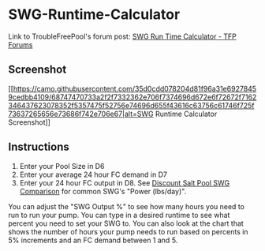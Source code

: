 # SWG-Runtime-Calculator

Link to TroubleFreePool's forum post: [SWG Run Time Calculator - TFP Forums](https://www.troublefreepool.com/threads/122980-SWG-Run-Time-Calculator "SWG Run Time Calculator")

## Screenshot
[[https://camo.githubusercontent.com/35d0cdd078204d81f96a31e69278459cedbb4109/68747470733a2f2f7332362e706f7374696d672e6f72672f7162346437623078352f5357475f52756e74696d655f43616c63756c61746f725f73637265656e73686f742e706e67|alt=SWG Runtime Calculator Screenshot]]

## Instructions
1. Enter your Pool Size in D6
2. Enter your average 24 hour FC demand in D7
3. Enter your 24 hour FC output in D8. See [Discount Salt Pool SWG Comparison](https://www.discountsaltpool.com/Compare-Saltwater-Chlorine-Generator-Systems-for-Pools) for common SWG's "Power (lbs/day)".

You can adjust the "SWG Output %" to see how many hours you need to run to run your pump. You can type in a desired runtime to see what percent you need to set your SWG to. You can also look at the chart that shows the number of hours your pump needs to run based on percents in 5% increments and an FC demand between 1 and 5.